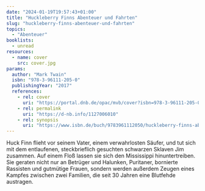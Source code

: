 ```yaml
---
date: "2024-01-19T19:57:43+01:00"
title: "Huckleberry Finns Abenteuer und Fahrten"
slug: "huckleberry-finns-abenteuer-und-fahrten"
topics:
  - "Abenteuer"
booklists:
  - unread
resources:
  - name: cover
    src: cover.jpg
params:
  author: "Mark Twain"
  isbn: "978-3-96111-205-0"
  publishingYear: "2017"
  references:
    - rel: cover
      uri: "https://portal.dnb.de/opac/mvb/cover?isbn=978-3-96111-205-0"
    - rel: permalink
      uri: "https://d-nb.info/1127006010"
    - rel: synopsis
      uri: "https://www.isbn.de/buch/9783961112050/huckleberry-finns-abenteuer-und-fahrten"
---
```


Huck Finn flieht vor seinem Vater, einem verwahrlosten Säufer, und tut sich mit 
dem entlaufenen, steckbrieflich gesuchten schwarzen Sklaven Jim zusammen. Auf 
einem Floß lassen sie sich den Mississippi hinuntertreiben. Sie geraten nicht 
nur an Betrüger und Halunken, Puritaner, bornierte Rassisten und gutmütige 
Frauen, sondern werden außerdem Zeugen eines Kampfes zwischen zwei Familien, die 
seit 30 Jahren eine Blutfehde austragen.